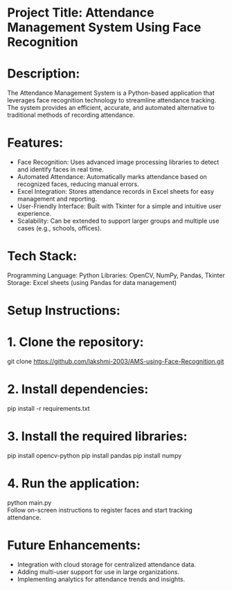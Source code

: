 # Project Title: Attendance Management System Using Face Recognition
# Description:
The Attendance Management System is a Python-based application that leverages face recognition technology to streamline attendance tracking. The system provides an efficient, accurate, and automated alternative to traditional methods of recording attendance.

# Features:
* Face Recognition: Uses advanced image processing libraries to detect and identify faces in real time.
* Automated Attendance: Automatically marks attendance based on recognized faces, reducing manual errors.
* Excel Integration: Stores attendance records in Excel sheets for easy management and reporting.
* User-Friendly Interface: Built with Tkinter for a simple and intuitive user experience.
* Scalability: Can be extended to support larger groups and multiple use cases (e.g., schools, offices).
# Tech Stack:
Programming Language: Python
Libraries: OpenCV, NumPy, Pandas, Tkinter
Storage: Excel sheets (using Pandas for data management)
# Setup Instructions:
# 1. Clone the repository:
  git clone https://github.com/lakshmi-2003/AMS-using-Face-Recognition.git
# 2. Install dependencies:
  pip install -r requirements.txt 
# 3. Install the required libraries:
  pip install opencv-python
  pip install pandas
  pip install numpy  
# 4. Run the application:
  python main.py  
Follow on-screen instructions to register faces and start tracking attendance.
# Future Enhancements:
* Integration with cloud storage for centralized attendance data.
* Adding multi-user support for use in large organizations.
* Implementing analytics for attendance trends and insights.
